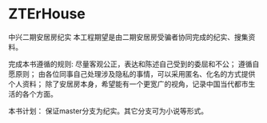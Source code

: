 # ZTErHouse
中兴二期安居房纪实
  本工程期望是由二期安居房受骗者协同完成的纪实、搜集资料。

完成本书遵循的规则:
  尽量客观公正，表达和陈述自己受到的委屈和不公；
  遵循自愿原则；
  由各位同事自己处理涉及隐私的事情，可以采用匿名、化名的方式提供个人资料；
  除了安居房本身，希望能有一个更宽广的视角，记录中国当代都市生活的各个方面。


本书计划：
  保证master分支为纪实。其它分支可为小说等形式。
